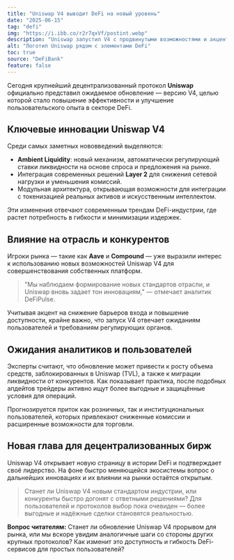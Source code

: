 ```yaml
---
title: "Uniswap V4 выводит DeFi на новый уровень"
date: "2025-06-15"
tag: "defi"
img: "https://i.ibb.co/r2r7qxVf/postint.webp"
description: "Uniswap запустил V4 с продвинутыми возможностями и акцентом на эффективность"
alt: "Логотип Uniswap рядом с элементами DeFi"
toc: true
source: "DeFiBank"
feature: false
---
```


Сегодня крупнейший децентрализованный протокол **Uniswap** официально представил ожидаемое обновление — версию V4, целью которой стало повышение эффективности и улучшение пользовательского опыта в секторе DeFi.

## Ключевые инновации Uniswap V4

Среди самых заметных нововведений выделяются:

- **Ambient Liquidity**: новый механизм, автоматически регулирующий ставки ликвидности на основе спроса и предложения на рынке.
- Интеграция современных решений **Layer 2** для снижения сетевой нагрузки и уменьшения комиссий.
- Модульная архитектура, открывающая возможности для интеграции с токенизацией реальных активов и искусственным интеллектом.

Эти изменения отвечают современным трендам DeFi-индустрии, где растет потребность в гибкости и минимизации издержек.

## Влияние на отрасль и конкурентов

Игроки рынка — такие как **Aave** и **Compound** — уже выразили интерес к использованию новых возможностей Uniswap V4 для совершенствования собственных платформ.

>
> "Мы наблюдаем формирование новых стандартов отрасли, и Uniswap вновь задает тон инновациям," — отмечает аналитик DeFiPulse.

Учитывая акцент на снижение барьеров входа и повышение доступности, крайне важно, что запуск V4 отвечает ожиданиям пользователей и требованиям регулирующих органов.

## Ожидания аналитиков и пользователей

Эксперты считают, что обновление может привести к росту объема средств, заблокированных в Uniswap (TVL), а также к миграции ликвидности от конкурентов. Как показывает практика, после подобных апдейтов трейдеры активно ищут более выгодные и защищённые условия для операций.

Прогнозируется приток как розничных, так и институциональных пользователей, которых привлекают сниженные комиссии и расширенные возможности для торговли.

## Новая глава для децентрализованных бирж

Uniswap V4 открывает новую страницу в истории DeFi и подтверждает своё лидерство. На фоне быстро меняющейся экосистемы вопрос о дальнейших инновациях и их влиянии на рынки остаётся открытым.

> Станет ли Uniswap V4 новым стандартом индустрии, или конкуренты быстро догонят с ответными решениями? Для пользователей и протоколов выбор пока очевиден — более выгодные и надёжные сделки становятся реальностью.

**Вопрос читателям:** Станет ли обновление Uniswap V4 прорывом для рынка, или мы вскоре увидим аналогичные шаги со стороны других крупных протоколов? Как изменит это доступность и гибкость DeFi-сервисов для простых пользователей?
